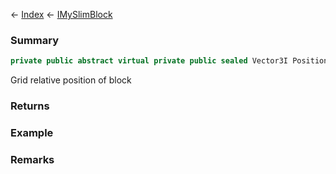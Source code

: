← [Index](Api-Index) ← [IMySlimBlock](VRage.Game.ModAPI.Ingame.IMySlimBlock)

### Summary

```csharp
private public abstract virtual private public sealed Vector3I Position
```

Grid relative position of block

### Returns

### Example

### Remarks

